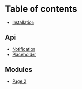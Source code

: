 # Table of contents

* [Installation](README.md)

## Api

* [Notification](api/notification.md)
* [Placeholder](api/placeholder.md)

## Modules

* [Page 2](modules/page-2.md)
